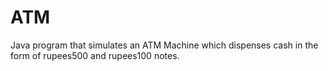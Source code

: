 # ATM
Java program that simulates an ATM Machine which dispenses cash in the form of rupees500 and rupees100 notes.
